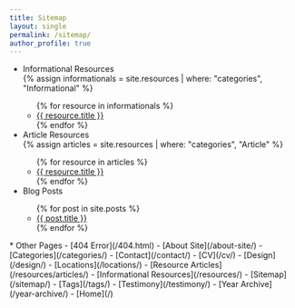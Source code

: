 ```yaml
---
title: Sitemap
layout: single
permalink: /sitemap/
author_profile: true
---
```


<ul>
  <li>Informational Resources</li>
    {% assign informationals = site.resources | where: "categories", "Informational" %}
    <ul>
      {% for resource in informationals %}
      <li><a href="{{ resource.url }}">{{ resource.title }}</a></li>  
      {% endfor %}
    </ul>
    <li>Article Resources</li>
    {% assign articles = site.resources | where: "categories", "Article" %}
    <ul>
    {% for resource in articles %}
      <li><a href="{{ resource.url }}">{{ resource.title }}</a></li>  
    {% endfor %}
    </ul>
    <li>Blog Posts</li>
    <ul>
    {% for post in site.posts %}
      <li><a href="{{ post.url }}">{{ post.title }}</a></li>  
    {% endfor %}
    </ul>
</ul>
* Other Pages
  - [404 Error](/404.html)
  - [About Site](/about-site/)
  - [Categories](/categories/)
  - [Contact](/contact/)
  - [CV](/cv/)
  - [Design](/design/)
  - [Locations](/locations/)
  - [Resource Articles](/resources/articles/)
  - [Informational Resources](/resources/)
  - [Sitemap](/sitemap/)
  - [Tags](/tags/)
  - [Testimony](/testimony/)
  - [Year Archive](/year-archive/)
  - [Home](/)

